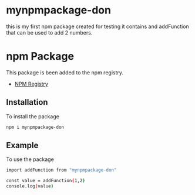 
# mynpmpackage-don
this is my first npm package created for testing
it contains and addFunction that can be used to add 2 numbers.
# npm Package

This package is been added to the npm registry.
 - [NPM Registry](https://www.npmjs.com/package/mynpmpackage-don)


## Installation

To install the package 

```bash
npm i mynpmpackage-don
```


## Example

To use the package

```bash
import addFunction from "mynpmpackage-don"

const value = addFunction(1,2)
console.log(value)


```

